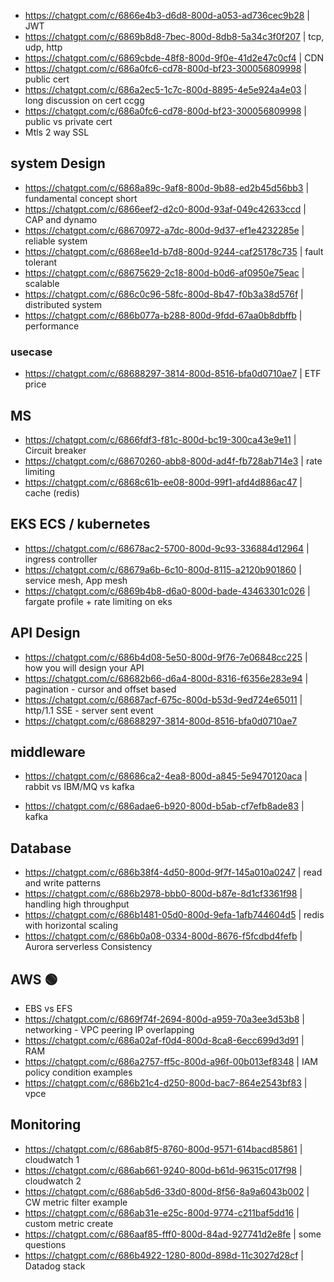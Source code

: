 - https://chatgpt.com/c/6866e4b3-d6d8-800d-a053-ad736cec9b28 |  JWT
- https://chatgpt.com/c/6869b8d8-7bec-800d-8db8-5a34c3f0f207 | tcp, udp, http
- https://chatgpt.com/c/6869cbde-48f8-800d-9f0e-41d2e47c0cf4 | CDN
- https://chatgpt.com/c/686a0fc6-cd78-800d-bf23-300056809998 | public cert
- https://chatgpt.com/c/686a2ec5-1c7c-800d-8895-4e5e924a4e03 | long discussion on cert ccgg
- https://chatgpt.com/c/686a0fc6-cd78-800d-bf23-300056809998 | public vs private cert
- Mtls 2 way SSL


## system Design
- https://chatgpt.com/c/6868a89c-9af8-800d-9b88-ed2b45d56bb3 | fundamental concept short
- https://chatgpt.com/c/6866eef2-d2c0-800d-93af-049c42633ccd | CAP and dynamo
- https://chatgpt.com/c/68670972-a7dc-800d-9d37-ef1e4232285e | reliable system
- https://chatgpt.com/c/6868ee1d-b7d8-800d-9244-caf25178c735 | fault tolerant
- https://chatgpt.com/c/68675629-2c18-800d-b0d6-af0950e75eac | scalable
- https://chatgpt.com/c/686c0c96-58fc-800d-8b47-f0b3a38d576f | distributed system
- https://chatgpt.com/c/686b077a-b288-800d-9fdd-67aa0b8dbffb | performance

### usecase
- https://chatgpt.com/c/68688297-3814-800d-8516-bfa0d0710ae7 | ETF price

## MS
- https://chatgpt.com/c/6866fdf3-f81c-800d-bc19-300ca43e9e11 | Circuit breaker
- https://chatgpt.com/c/68670260-abb8-800d-ad4f-fb728ab714e3 | rate limiting
- https://chatgpt.com/c/6868c61b-ee08-800d-99f1-afd4d886ac47 | cache (redis)

## EKS ECS / kubernetes
- https://chatgpt.com/c/68678ac2-5700-800d-9c93-336884d12964 | ingress controller
- https://chatgpt.com/c/68679a6b-6c10-800d-8115-a2120b901860 | service mesh, App mesh
- https://chatgpt.com/c/6869b4b8-d6a0-800d-bade-43463301c026 | fargate profile + rate limiting on eks

## API Design
- https://chatgpt.com/c/686b4d08-5e50-800d-9f76-7e06848cc225 | how you will design your API
- https://chatgpt.com/c/68682b66-d6a4-800d-8316-f6356e283e94 | pagination - cursor and offset based
- https://chatgpt.com/c/68687acf-675c-800d-b53d-9ed724e65011 | http/1.1 SSE - server sent event
- https://chatgpt.com/c/68688297-3814-800d-8516-bfa0d0710ae7


## middleware
- https://chatgpt.com/c/68686ca2-4ea8-800d-a845-5e9470120aca | rabbit vs IBM/MQ vs  kafka

- https://chatgpt.com/c/686adae6-b920-800d-b5ab-cf7efb8ade83 | kafka 

## Database
- https://chatgpt.com/c/686b38f4-4d50-800d-9f7f-145a010a0247 | read and write patterns
- https://chatgpt.com/c/686b2978-bbb0-800d-b87e-8d1cf3361f98 | handling high throughput
- https://chatgpt.com/c/686b1481-05d0-800d-9efa-1afb744604d5 | redis with horizontal scaling
- https://chatgpt.com/c/686b0a08-0334-800d-8676-f5fcdbd4fefb | Aurora serverless Consistency

## AWS 🟢
- EBS vs EFS
- https://chatgpt.com/c/6869f74f-2694-800d-a959-70a3ee3d53b8 | networking - VPC peering IP overlapping
- https://chatgpt.com/c/686a02af-f0d4-800d-8ca8-6ecc699d3d91 | RAM
- https://chatgpt.com/c/686a2757-ff5c-800d-a96f-00b013ef8348 | IAM policy condition examples
- https://chatgpt.com/c/686b21c4-d250-800d-bac7-864e2543bf83 | vpce 

## Monitoring
- https://chatgpt.com/c/686ab8f5-8760-800d-9571-614bacd85861 | cloudwatch 1
- https://chatgpt.com/c/686ab661-9240-800d-b61d-96315c017f98 | cloudwatch 2
- https://chatgpt.com/c/686ab5d6-33d0-800d-8f56-8a9a6043b002 | CW metric filter example
- https://chatgpt.com/c/686ab31e-e25c-800d-9774-c211baf5dd16 | custom metric create
- https://chatgpt.com/c/686aaf85-fff0-800d-84ad-927741d2e8fe | some questions
- https://chatgpt.com/c/686b4922-1280-800d-898d-11c3027d28cf | Datadog stack